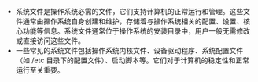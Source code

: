 - 系统文件是操作系统必需的文件，它们支持计算机的正常运行和管理。这些文件通常由操作系统自身创建和维护，存储着与操作系统相关的配置、设置、核心功能等信息。系统文件通常位于操作系统的安装目录中，用户一般无需修改或直接访问这些文件。
- 一些常见的系统文件包括操作系统内核文件、设备驱动程序、系统配置文件（如 /etc 目录下的配置文件）、启动脚本等。它们对于计算机的稳定性和正常运行至关重要。